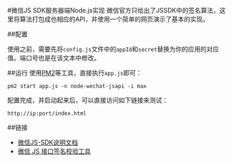 #微信JS SDK服务器端Node.js实现
微信官方只给出了JSSDK中的签名算法，这里将算法打包成也相应的API，并使用一个简单的网页演示了基本的实现。

##配置

使用之前，需要先将`config.js`文件中的`appId`和`secret`替换为你的应用的对应值。端口号也是在该文本中修改。

##运行
使用[PM2](https://github.com/Unitech/PM2)等工具，直接执行`app.js`即可：

```
pm2 start app.js -n node-wechat-jsapi -i max
```

配置完成，并启动起来后，可以直接访问如下链接来测试：

```
http://ip:port/index.html
```

##链接

*   [微信JS-SDK说明文档](http://mp.weixin.qq.com/wiki/7/aaa137b55fb2e0456bf8dd9148dd613f.html)
*   [微信 JS 接口签名校验工具](http://mp.weixin.qq.com/debug/cgi-bin/sandbox?t=jsapisign)